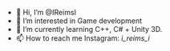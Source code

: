 - 👋 Hi, I’m @IReimsI
- 👀 I’m interested in Game development
- 🌱 I’m currently learning С++, C# + Unity 3D.
- 📫 How to reach me Instagram: _i_reims_i_
